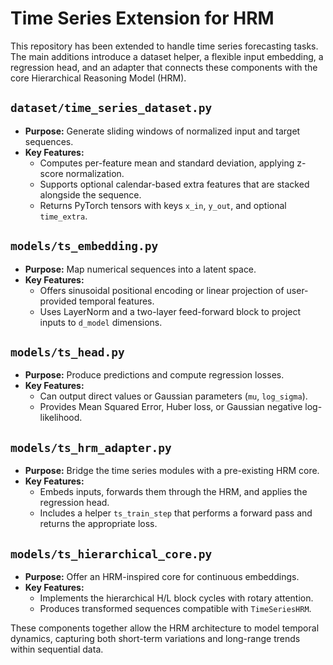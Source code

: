 # Time Series Extension for HRM

This repository has been extended to handle time series forecasting tasks. The main additions introduce a dataset helper, a flexible input embedding, a regression head, and an adapter that connects these components with the core Hierarchical Reasoning Model (HRM).

## `dataset/time_series_dataset.py`
* **Purpose:** Generate sliding windows of normalized input and target sequences.
* **Key Features:**
  - Computes per-feature mean and standard deviation, applying z-score normalization.
  - Supports optional calendar-based extra features that are stacked alongside the sequence.
  - Returns PyTorch tensors with keys `x_in`, `y_out`, and optional `time_extra`.

## `models/ts_embedding.py`
* **Purpose:** Map numerical sequences into a latent space.
* **Key Features:**
  - Offers sinusoidal positional encoding or linear projection of user-provided temporal features.
  - Uses LayerNorm and a two-layer feed-forward block to project inputs to `d_model` dimensions.

## `models/ts_head.py`
* **Purpose:** Produce predictions and compute regression losses.
* **Key Features:**
  - Can output direct values or Gaussian parameters (`mu`, `log_sigma`).
  - Provides Mean Squared Error, Huber loss, or Gaussian negative log-likelihood.

## `models/ts_hrm_adapter.py`
* **Purpose:** Bridge the time series modules with a pre-existing HRM core.
* **Key Features:**
  - Embeds inputs, forwards them through the HRM, and applies the regression head.
  - Includes a helper `ts_train_step` that performs a forward pass and returns the appropriate loss.

## `models/ts_hierarchical_core.py`
* **Purpose:** Offer an HRM-inspired core for continuous embeddings.
* **Key Features:**
  - Implements the hierarchical H/L block cycles with rotary attention.
  - Produces transformed sequences compatible with `TimeSeriesHRM`.

These components together allow the HRM architecture to model temporal dynamics, capturing both short-term variations and long-range trends within sequential data.
